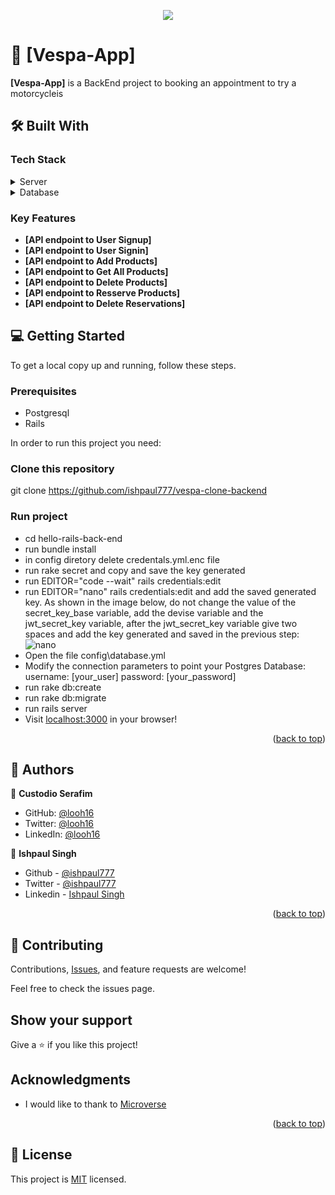 <a name="readme-top"></a>


<div align="center">

  ![](https://img.shields.io/badge/Microverse-blueviolet)
  <br/>

</div>

# 📖 [Vespa-App] <a name="about-project"></a>

**[Vespa-App]** is a BackEnd project to booking an appointment to try a motorcycleis

## 🛠 Built With <a name="built-with"></a>

### Tech Stack <a name="tech-stack"></a>

<details>
  <summary>Server</summary>
  <ul>
    <li><a href="https://guides.rubyonrails.org/index.html">Ruby on Rails</a></li>
  </ul>
</details>

<details>
<summary>Database</summary>
  <ul>
    <li><a href="https://www.postgresql.org/">PostgreSQL</a></li>
  </ul>
</details>

### Key Features <a name="key-features"></a>

- **[API endpoint to User Signup]**
- **[API endpoint to User Signin]**
- **[API endpoint to Add Products]**
- **[API endpoint to Get All Products]**
- **[API endpoint to Delete Products]**
- **[API endpoint to Resserve Products]**
- **[API endpoint to Delete Reservations]**


## 💻 Getting Started <a name="getting-started"></a>

To get a local copy up and running, follow these steps.

### Prerequisites
- Postgresql
- Rails

In order to run this project you need:

### Clone this repository
git clone https://github.com/ishpaul777/vespa-clone-backend

### Run project
- cd hello-rails-back-end
- run bundle install
- in config diretory delete credentals.yml.enc file 
- run rake secret and copy and save the key generated
- run EDITOR="code --wait" rails credentials:edit
- run EDITOR="nano" rails credentials:edit and add the saved generated key. As shown in the image below, do not change the value of the secret_key_base variable, add the devise variable and the jwt_secret_key variable, after the jwt_secret_key variable give two spaces and add the key generated and saved in the previous step:
![nano](https://user-images.githubusercontent.com/21173712/208387017-b2141852-210b-475a-bb45-6e9a076f8013.png)
- Open the file config\database.yml
- Modify the connection parameters to point your Postgres Database: username: [your_user] password: [your_password]
- run rake db:create
- run rake db:migrate
- run rails server
- Visit [localhost:3000](http://localhost:3000) in your browser!

<p align="right">(<a href="#readme-top">back to top</a>)</p>

## 👥 Authors <a name="authors"></a>

👤 **Custodio Serafim**

- GitHub: [@looh16](https://github.com/looh16)
- Twitter: [@looh16](https://twitter.com/custodiolanga1)
- LinkedIn: [@looh16](https://www.linkedin.com/in/custodio-serafim) 


👤 **Ishpaul Singh**

- Github - [@ishpaul777](https://github.com/ishpaul777)
- Twitter - [@ishpaul777](https://twitter.com/ishpaul777)
- Linkedin - [Ishpaul Singh](https://www.linkedin.com/in/ishpaul777/)

<p align="right">(<a href="#readme-top">back to top</a>)</p>

## 🤝 Contributing

Contributions, [Issues](https://github.com/ishpaul777/vespa-clone-backend/issues), and feature requests are welcome!

Feel free to check the issues page.

## Show your support

Give a ⭐️ if you like this project!

## Acknowledgments
- I would like to thank to [Microverse](https://www.microverse.org/)

<p align="right">(<a href="#readme-top">back to top</a>)</p>

## 📝 License

This project is [MIT](https://github.com/ishpaul777/vespa-clone-backend/blob/development/License) licensed.

